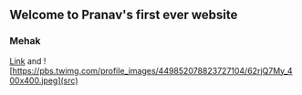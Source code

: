 ## Welcome to Pranav's first ever website


### Mehak




[Link](https://pbs.twimg.com/profile_images/449852078823727104/62rjQ7My_400x400.jpeg) and ![https://pbs.twimg.com/profile_images/449852078823727104/62rjQ7My_400x400.jpeg](src)
```

